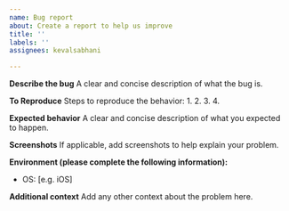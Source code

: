 ```yaml
---
name: Bug report
about: Create a report to help us improve
title: ''
labels: ''
assignees: kevalsabhani

---
```


**Describe the bug**
A clear and concise description of what the bug is.

**To Reproduce**
Steps to reproduce the behavior:
1.
2.
3.
4.

**Expected behavior**
A clear and concise description of what you expected to happen.

**Screenshots**
If applicable, add screenshots to help explain your problem.

**Environment (please complete the following information):**
 - OS: [e.g. iOS]

**Additional context**
Add any other context about the problem here.